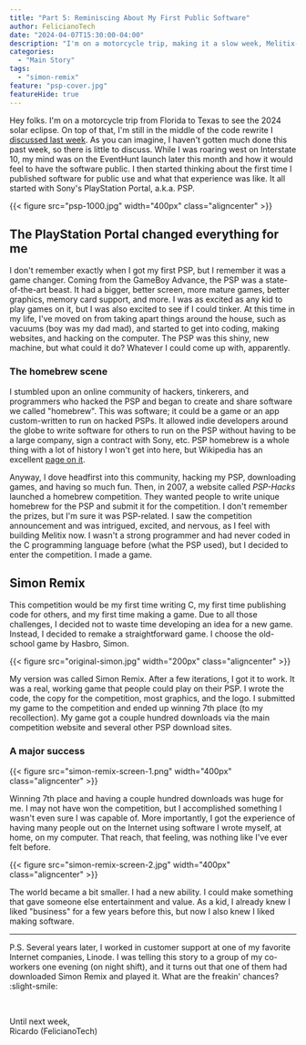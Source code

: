 ```yaml
---
title: "Part 5: Reminiscing About My First Public Software"
author: FelicianoTech
date: "2024-04-07T15:30:00-04:00"
description: "I'm on a motorcycle trip, making it a slow week, Melitix-wise. As we approach the public release, I've been reminiscing about my past software."
categories:
  - "Main Story"
tags:
  - "simon-remix"
feature: "psp-cover.jpg"
featureHide: true
---
```


Hey folks.
I'm on a motorcycle trip from Florida to Texas to see the 2024 solar eclipse.
On top of that, I'm still in the middle of the code rewrite I [discussed last week](/blog/week-4--launching-melitix-next-month-yet-starting-a-rewrite/).
As you can imagine, I haven't gotten much done this past week, so there is little to discuss.
While I was roaring west on Interstate 10, my mind was on the EventHunt launch later this month and how it would feel to have the software public.
I then started thinking about the first time I published software for public use and what that experience was like.
It all started with Sony's PlayStation Portal, a.k.a. PSP.

{{< figure src="psp-1000.jpg" width="400px" class="aligncenter" >}}


## The PlayStation Portal changed everything for me

I don't remember exactly when I got my first PSP, but I remember it was a game changer.
Coming from the GameBoy Advance, the PSP was a state-of-the-art beast.
It had a bigger, better screen, more mature games, better graphics, memory card support, and more.
I was as excited as any kid to play games on it, but I was also excited to see if I could tinker.
At this time in my life, I've moved on from taking apart things around the house, such as vacuums (boy was my dad mad), and started to get into coding, making websites, and hacking on the computer.
The PSP was this shiny, new machine, but what could it do?
Whatever I could come up with, apparently.

### The homebrew scene
I stumbled upon an online community of hackers, tinkerers, and programmers who hacked the PSP and began to create and share software we called "homebrew".
This was software; it could be a game or an app custom-written to run on hacked PSPs.
It allowed indie developers around the globe to write software for others to run on the PSP without having to be a large company, sign a contract with Sony, etc.
PSP homebrew is a whole thing with a lot of history I won't get into here, but Wikipedia has an excellent [page on it](https://en.wikipedia.org/wiki/PlayStation_Portable_homebrew).

Anyway, I dove headfirst into this community, hacking my PSP, downloading games, and having so much fun.
Then, in 2007, a website called *PSP-Hacks* launched a homebrew competition.
They wanted people to write unique homebrew for the PSP and submit it for the competition.
I don't remember the prizes, but I'm sure it was PSP-related.
I saw the competition announcement and was intrigued, excited, and nervous, as I feel with building Melitix now.
I wasn't a strong programmer and had never coded in the C programming language before (what the PSP used), but I decided to enter the competition.
I made a game.


## Simon Remix

This competition would be my first time writing C, my first time publishing code for others, and my first time making a game.
Due to all those challenges, I decided not to waste time developing an idea for a new game.
Instead, I decided to remake a straightforward game.
I choose the old-school game by Hasbro, Simon.

{{< figure src="original-simon.jpg" width="200px" class="aligncenter" >}}

My version was called Simon Remix.
After a few iterations, I got it to work.
It was a real, working game that people could play on their PSP.
I wrote the code, the copy for the competition, most graphics, and the logo.
I submitted my game to the competition and ended up winning 7th place (to my recollection).
My game got a couple hundred downloads via the main competition website and several other PSP download sites.

### A major success

{{< figure src="simon-remix-screen-1.png" width="400px" class="aligncenter" >}}

Winning 7th place and having a couple hundred downloads was huge for me.
I may not have won the competition, but I accomplished something I wasn't even sure I was capable of.
More importantly, I got the experience of having many people out on the Internet using software I wrote myself, at home, on my computer.
That reach, that feeling, was nothing like I've ever felt before.

{{< figure src="simon-remix-screen-2.jpg" width="400px" class="aligncenter" >}}

The world became a bit smaller.
I had a new ability.
I could make something that gave someone else entertainment and value.
As a kid, I already knew I liked "business" for a few years before this, but now I also knew I liked making software.

---

P.S. Several years later, I worked in customer support at one of my favorite Internet companies, Linode.
I was telling this story to a group of my co-workers one evening (on night shift), and it turns out that one of them had downloaded Simon Remix and played it.
What are the freakin' chances? :slight-smile:

<br />

Until next week,  
Ricardo (FelicianoTech)
